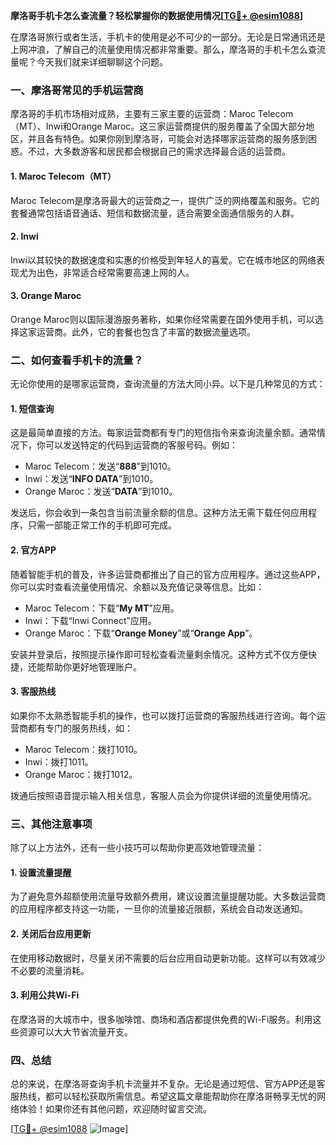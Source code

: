 **摩洛哥手机卡怎么查流量？轻松掌握你的数据使用情况[[TG💪+ @esim1088](https://t.me/s/esim1088)]**

在摩洛哥旅行或者生活，手机卡的使用是必不可少的一部分。无论是日常通讯还是上网冲浪，了解自己的流量使用情况都非常重要。那么，摩洛哥的手机卡怎么查流量呢？今天我们就来详细聊聊这个问题。

### 一、摩洛哥常见的手机运营商

摩洛哥的手机市场相对成熟，主要有三家主要的运营商：Maroc Telecom（MT）、Inwi和Orange Maroc。这三家运营商提供的服务覆盖了全国大部分地区，并且各有特色。如果你刚到摩洛哥，可能会对选择哪家运营商的服务感到困惑。不过，大多数游客和居民都会根据自己的需求选择最合适的运营商。

#### 1. Maroc Telecom（MT）
Maroc Telecom是摩洛哥最大的运营商之一，提供广泛的网络覆盖和服务。它的套餐通常包括语音通话、短信和数据流量，适合需要全面通信服务的人群。

#### 2. Inwi
Inwi以其较快的数据速度和实惠的价格受到年轻人的喜爱。它在城市地区的网络表现尤为出色，非常适合经常需要高速上网的人。

#### 3. Orange Maroc
Orange Maroc则以国际漫游服务著称，如果你经常需要在国外使用手机，可以选择这家运营商。此外，它的套餐也包含了丰富的数据流量选项。

### 二、如何查看手机卡的流量？

无论你使用的是哪家运营商，查询流量的方法大同小异。以下是几种常见的方式：

#### 1. 短信查询
这是最简单直接的方法。每家运营商都有专门的短信指令来查询流量余额。通常情况下，你可以发送特定的代码到运营商的客服号码。例如：

- Maroc Telecom：发送“**888**”到1010。
- Inwi：发送“**INFO DATA**”到1010。
- Orange Maroc：发送“**DATA**”到1010。

发送后，你会收到一条包含当前流量余额的信息。这种方法无需下载任何应用程序，只需一部能正常工作的手机即可完成。

#### 2. 官方APP
随着智能手机的普及，许多运营商都推出了自己的官方应用程序。通过这些APP，你可以实时查看流量使用情况、余额以及充值记录等信息。比如：

- Maroc Telecom：下载“**My MT**”应用。
- Inwi：下载“Inwi Connect”应用。
- Orange Maroc：下载“**Orange Money**”或“**Orange App**”。

安装并登录后，按照提示操作即可轻松查看流量剩余情况。这种方式不仅方便快捷，还能帮助你更好地管理账户。

#### 3. 客服热线
如果你不太熟悉智能手机的操作，也可以拨打运营商的客服热线进行咨询。每个运营商都有专门的服务热线，如：

- Maroc Telecom：拨打1010。
- Inwi：拨打1011。
- Orange Maroc：拨打1012。

拨通后按照语音提示输入相关信息，客服人员会为你提供详细的流量使用情况。

### 三、其他注意事项

除了以上方法外，还有一些小技巧可以帮助你更高效地管理流量：

#### 1. 设置流量提醒
为了避免意外超额使用流量导致额外费用，建议设置流量提醒功能。大多数运营商的应用程序都支持这一功能，一旦你的流量接近限额，系统会自动发送通知。

#### 2. 关闭后台应用更新
在使用移动数据时，尽量关闭不需要的后台应用自动更新功能。这样可以有效减少不必要的流量消耗。

#### 3. 利用公共Wi-Fi
在摩洛哥的大城市中，很多咖啡馆、商场和酒店都提供免费的Wi-Fi服务。利用这些资源可以大大节省流量开支。

### 四、总结

总的来说，在摩洛哥查询手机卡流量并不复杂。无论是通过短信、官方APP还是客服热线，都可以轻松获取所需信息。希望这篇文章能帮助你在摩洛哥畅享无忧的网络体验！如果你还有其他问题，欢迎随时留言交流。

[[TG💪+ @esim1088](https://t.me/s/esim1088) ![Image](https://i.postimg.cc/4NQfJmqS/Snipaste-2025-05-13-00-14-12.png)]
